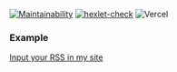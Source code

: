 [![Maintainability](https://api.codeclimate.com/v1/badges/4419745ea3f9204fad36/maintainability)](https://codeclimate.com/github/ivan-nor/frontend-project-lvl3/maintainability)
[![hexlet-check](https://github.com/ivan-nor/frontend-project-lvl3/actions/workflows/hexlet-check.yml/badge.svg)](https://github.com/ivan-nor/frontend-project-lvl3/actions/workflows/hexlet-check.yml)
![Vercel](https://vercelbadge.vercel.app/api/ivan-nor/frontend-project-lvl3)

### Example

[Input your RSS in my site](https://frontend-project-lvl3-lilac-beta.vercel.app/
 "Input your RSS here")